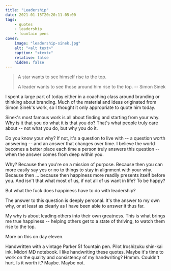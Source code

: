 ```yaml
---
title: "Leadership"
date: 2021-01-15T20:20:11-05:00
tags:
    - quotes
    - leadership
    - fountain pens
cover:
    image: "leadership-sinek.jpg"
    alt: "<alt text>"
    caption: "<text>"
    relative: false
    hidden: false
---
```


> A star wants to see himself rise to the top.
>
> A leader wants to see those around him rise to the top.
> -- Simon Sinek

I spent a large part of today either in a coaching class around branding or thinking about branding. Much of the material and ideas originated from Simon Sinek's work, so I thought it only appropriate to quote him today.

Sinek's most famous work is all about finding and starting from your why. Why is it that you do what it is that you do? That's what people truly care about -- not what you do, but why you do it.

Do you know your why? If not, it's a question to live with -- a question worth answering -- and an answer that changes over time. I believe the world becomes a better place each time a person truly answers this question -- when the answer comes from deep within you.

Why? Because then you're on a mission of purpose. Because then you can more easily say yes or no to things to stay in alignment with your why. Because then ... because then happiness more readily presents itself before you. And isn't that what most of us, if not all of us want in life? To be happy?

But what the fuck does happiness have to do with leadership?

The answer to this question is deeply personal. It's the answer to my own why, or at least as clearly as I have been able to answer it thus far.

My why is about leading others into their own greatness. This is what brings me true happiness -- helping others get to a state of thriving, to watch them rise to the top.

More on this on day eleven.

Handwritten with a vintage Parker 51 fountain pen. Pilot Iroshizuku shin-kai ink. Midori MD notebook. I like handwriting these quotes. Maybe it's time to work on the quality and consistency of my handwriting? Hmmm. Couldn't hurt. Is it worth it? Maybe. Maybe not.
